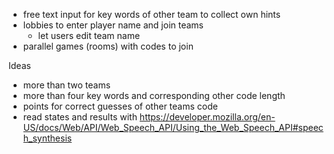 - free text input for key words of other team to collect own hints
- lobbies to enter player name and join teams
    - let users edit team name
- parallel games (rooms) with codes to join

Ideas
- more than two teams
- more than four key words and corresponding other code length
- points for correct guesses of other teams code
- read states and results with https://developer.mozilla.org/en-US/docs/Web/API/Web_Speech_API/Using_the_Web_Speech_API#speech_synthesis
